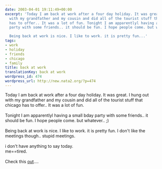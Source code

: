 ```yaml
---
date: 2003-04-01 19:11:49+00:00
excerpt: 'Today I am back at work after a four day holiday. It was great. I hung out
  with my grandfather and my cousin and did all of the tourist stuff that chicago
  has to offer.. It was a lot of fun. Tonight I am apparentlyl having a small bday
  party with some friends.. it should be fun. I hope people come. but whatever.. ;)

  Being back at work is nice. I like to work. it is pretty fun...'
tags:
- work
- holiday
- friends
- chicago
- family
title: back at work
translationKey: back at work
wordpress_id: 474
wordpress_url: http://new.nata2.org/?p=474
---
```


Today I am back at work after a four day holiday. It was great. I hung out with my grandfather and my cousin and did all of the tourist stuff that chicago has to offer.. It was a lot of fun. <br/><br/>Tonight I am apparentlyl having a small bday party with some friends.. it should be fun. I hope people come. but whatever.. ;)
<br/><br/>Being back at work is nice. I like to work. it is pretty fun. I don't like the meetings though.. stupid meetings. <br/><br/>i don't have anything to say today. 
<br/>me==tired.
<br/><br/>
Check this <a href="http://www.smallsquare.co.uk/jsim_lowres.htm">out</a>....